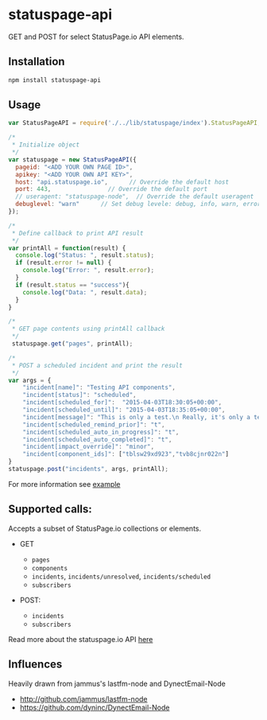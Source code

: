 # statuspage-api

GET and POST for select StatusPage.io API elements.

## Installation
```bash
npm install statuspage-api
```

## Usage
```JavaScript
var StatusPageAPI = require('./../lib/statuspage/index').StatusPageAPI;

/*
 * Initialize object
 */
var statuspage = new StatusPageAPI({
  pageid: "<ADD YOUR OWN PAGE ID>",
  apikey: "<ADD YOUR OWN API KEY>",
  host: "api.statuspage.io",      // Override the default host
  port: 443,                // Override the default port
  // useragent: "statuspage-node",  // Override the default useragent
  debuglevel: "warn"      // Set debug levele: debug, info, warn, error
});

/*
 * Define callback to print API result
 */
var printAll = function(result) {
  console.log("Status: ", result.status);
  if (result.error != null) {
    console.log("Error: ", result.error);
  }
  if (result.status == "success"){
    console.log("Data: ", result.data);
  }
}

/*
 * GET page contents using printAll callback
 */
 statuspage.get("pages", printAll);

/*
 * POST a scheduled incident and print the result
 */
var args = {
    "incident[name]": "Testing API components",
    "incident[status]": "scheduled",
    "incident[scheduled_for]":  "2015-04-03T18:30:05+00:00",
    "incident[scheduled_until]": "2015-04-03T18:35:05+00:00",
    "incident[message]": "This is only a test.\n Really, it's only a test.",
    "incident[scheduled_remind_prior]": "t",
    "incident[scheduled_auto_in_progress]": "t",
    "incident[scheduled_auto_completed]": "t",
    "incident[impact_override]": "minor",
    "incident[component_ids]": ["tblsw29xd923","tvb8cjnr022n"]
}
statuspage.post("incidents", args, printAll);
```

For more information see [example](blob/dev/example/index.js)

## Supported calls:

Accepts a subset of StatusPage.io collections or elements.

* GET
  * `pages`
  * `components`
  * `incidents`, `incidents/unresolved`, `incidents/scheduled`
  * `subscribers`

* POST:
  * `incidents`
  * `subscribers`

Read more about the statuspage.io API [here](http://doers.statuspage.io/api/v1/)

## Influences

Heavily drawn from jammus's lastfm-node and DynectEmail-Node
* http://github.com/jammus/lastfm-node
* https://github.com/dyninc/DynectEmail-Node
